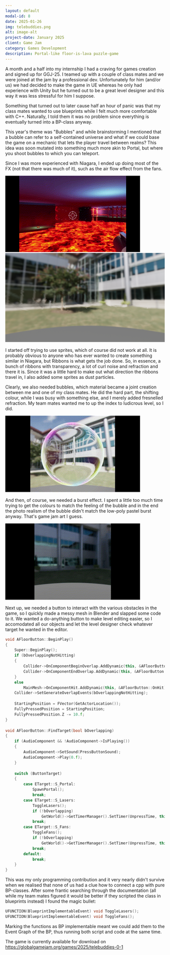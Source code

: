 ```yaml
---
layout: default
modal-id: 8
date: 2025-01-26
img: telebuddies.png
alt: image-alt
project-date: January 2025
client: Game Jam
category: Games Development
description: Portal-like floor-is-lava puzzle-game
---
```

A month and a half into my internship I had a craving for games creation and signed up for GGJ-25.
I teamed up with a couple of class mates and we were joined at the jam by a professional dev.
Unfortunately for him (and/or us) we had decided to make the game in UE whereas he only had
experience with Unity but he turned out to be a great level designer and this way it was less
stressful for him I suppose.

Something that turned out to later cause half an hour of panic was that my class mates wanted to
use blueprints while I felt much more comfortable with C++. Naturally, I told them it was no
problem since everything is eventually turned into a BP-class anyway.

This year's theme was "Bubbles" and while brainstorming I mentioned that a bubble can refer to a
self-contained universe and what if we could base the game on a mechanic that lets the player
travel between realms? This idea was soon mutated into something much more akin to Portal, but
where you shoot bubbles to which you can teleport.

Since I was more experienced with Niagara, I ended up doing most of the FX (not that there was much
of it), such as the air flow effect from the fans.

![Bubbles need air](img/portfolio/TeleBuddies/TB_fan.gif "I guess this is fan art.")
![Captured air](img/portfolio/TeleBuddies/TB_airflow.png "The air is still. Get it?")

I started off trying to use sprites, which of course did not work at all. It is probably obvious
to anyone who has ever wanted to create something similar in Niagara, but Ribbons is what gets
the job done. So, in essence, a bunch of ribbons with transparency, a lot of curl noise and
refraction and there it is. Since it was a little hard to make out what direction the ribbons
travel in, I also added some sprites as dust particles.

Clearly, we also needed bubbles, which material became a joint creation between me and one of my
class mates. He did the hard part, the shifting colour, while I was busy with something else, and
I merely added fresnelled refraction. My team mates wanted me to up the index to ludicrous level,
so I did.

![Bubble!](img/portfolio/TeleBuddies/TB_bubble.gif "Now all we need is Bobble.")

And then, of course, we needed a burst effect. I spent a little too much time trying to get the
colours to match the feeling of the bubble and in the end the photo realism of the bubble didn't
match the low-poly pastel burst anyway. That's game jam art I guess.

![Pop!](img/portfolio/TeleBuddies/TB_burst.gif "Don't poppa me or I'll poppa you!")

Next up, we needed a button to interact with the various obstacles in the game, so I quickly made
a messy mesh in Blender and slapped some code to it. We wanted a do-anything button to make level
editing easier, so I accomodated all our objects and let the level designer check whatever target
he wanted in the editor.

```cpp
void AFloorButton::BeginPlay()
{
	Super::BeginPlay();
	if (bOverlappingNotHitting)
	{
		Collider->OnComponentBeginOverlap.AddDynamic(this, &AFloorButton::OnOverlap);
		Collider->OnComponentEndOverlap.AddDynamic(this, &AFloorButton::OnOverlapEnd);
	}
	else
		MainMesh->OnComponentHit.AddDynamic(this, &AFloorButton::OnHit);
	Collider->SetGenerateOverlapEvents(bOverlappingNotHitting);

	StartingPosition = FVector(GetActorLocation());
	FullyPressedPosition = StartingPosition;
	FullyPressedPosition.Z -= 10.f;
}

void AFloorButton::FindTarget(bool bOverlapping)
{
	if (AudioComponent && !AudioComponent->IsPlaying())
	{
		AudioComponent->SetSound(PressButtonSound);
		AudioComponent->Play(0.f);
	}
	
	switch (ButtonTarget)
	{
		case ETarget::S_Portal:
			SpawnPortal();
			break;
		case ETarget::S_Lasers:
			ToggleLasers();
			if (!bOverlapping)
				GetWorld()->GetTimerManager().SetTimer(UnpressTime, this, &AFloorButton::Unpress, 1.f, false);
			break;
		case ETarget::S_Fans:
			ToggleFans();
			if (!bOverlapping)
				GetWorld()->GetTimerManager().SetTimer(UnpressTime, this, &AFloorButton::Unpress, 1.f, false);
			break;
		default:
			break;
	}
}
``` 

This was my only programming contribution and it very nearly didn't survive when we realised that
none of us had a clue how to connect a cpp with pure BP-classes. After some frantic searching
through the documentation (all while my team mates figured it would be better if they scripted the
class in blueprints instead) I found the magic bullet:

```cpp
UFUNCTION(BlueprintImplementableEvent) void ToggleLasers();
UFUNCTION(BlueprintImplementableEvent) void ToggleFans();
```

Marking the functions as BP implementable meant we could add them to the Event Graph of the BP,
thus running both script and code at the same time.

The game is currently available for download on  
https://globalgamejam.org/games/2025/telebuddies-0-1